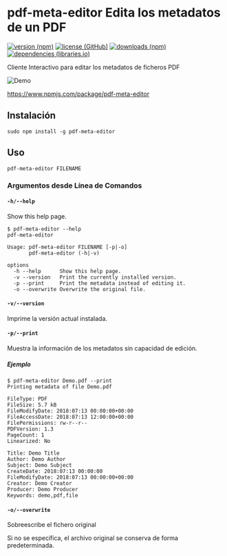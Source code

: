 # pdf-meta-editor Edita los metadatos de un PDF

[![version (npm)](https://img.shields.io/npm/v/pdf-meta-editor.svg?style=flat-square)](https://www.npmjs.com/package/pdf-meta-editor)
[![license (GitHub)](https://img.shields.io/github/license/Scriptim/pdf-meta-editor.svg?longCache=true&style=flat-square)](https://github.com/Scriptim/pdf-meta-editor/blob/master/LICENSE.md)
[![downloads (npm)](https://img.shields.io/npm/dt/pdf-meta-editor.svg?style=flat-square)](https://www.npmjs.com/package/pdf-meta-editor)
[![dependencies (libraries.io)](https://img.shields.io/librariesio/release/npm/pdf-meta-editor.svg?style=flat-square)](https://libraries.io/npm/pdf-meta-editor)

Cliente Interactivo para editar los metadatos de ficheros PDF

![Demo](demo.gif "Demo")

<https://www.npmjs.com/package/pdf-meta-editor>

## Instalación

    sudo npm install -g pdf-meta-editor

## Uso

    pdf-meta-editor FILENAME

### Argumentos desde Línea de Comandos

#### `-h/--help`

Show this help page.

    $ pdf-meta-editor --help
    pdf-meta-editor

    Usage: pdf-meta-editor FILENAME [-p|-o]
           pdf-meta-editor (-h|-v)

    options
      -h --help      Show this help page.
      -v --version   Print the currently installed version.
      -p --print     Print the metadata instead of editing it.
      -o --overwrite Overwrite the original file.

#### `-v/--version`

Imprime la versión actual instalada.

#### `-p/--print`

Muestra la información de los metadatos sin capacidad de edición.

##### Ejemplo

    $ pdf-meta-editor Demo.pdf --print
    Printing metadata of file Demo.pdf

    FileType: PDF
    FileSize: 5.7 kB
    FileModifyDate: 2018:07:13 00:00:00+00:00
    FileAccessDate: 2018:07:13 12:00:00+00:00
    FilePermissions: rw-r--r--
    PDFVersion: 1.3
    PageCount: 1
    Linearized: No

    Title: Demo Title
    Author: Demo Author
    Subject: Demo Subject
    CreateDate: 2018:07:13 00:00:00
    FileModifyDate: 2018:07:13 00:00:00+00:00
    Creator: Demo Creator
    Producer: Demo Producer
    Keywords: demo,pdf,file

#### `-o/--overwrite`

Sobreescribe el fichero original

Si no se especifica, el archivo original se conserva de forma predeterminada.
